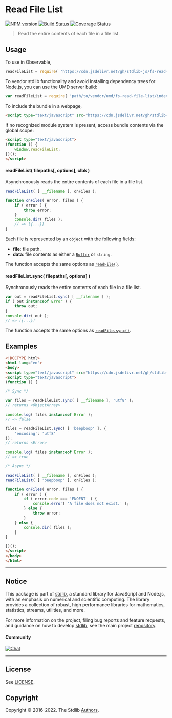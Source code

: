 <!--

@license Apache-2.0

Copyright (c) 2018 The Stdlib Authors.

Licensed under the Apache License, Version 2.0 (the "License");
you may not use this file except in compliance with the License.
You may obtain a copy of the License at

   http://www.apache.org/licenses/LICENSE-2.0

Unless required by applicable law or agreed to in writing, software
distributed under the License is distributed on an "AS IS" BASIS,
WITHOUT WARRANTIES OR CONDITIONS OF ANY KIND, either express or implied.
See the License for the specific language governing permissions and
limitations under the License.

-->

# Read File List

[![NPM version][npm-image]][npm-url] [![Build Status][test-image]][test-url] [![Coverage Status][coverage-image]][coverage-url] <!-- [![dependencies][dependencies-image]][dependencies-url] -->

> Read the entire contents of each file in a file list.



<section class="usage">

## Usage

To use in Observable,

```javascript
readFileList = require( 'https://cdn.jsdelivr.net/gh/stdlib-js/fs-read-file-list@umd/browser.js' )
```

To vendor stdlib functionality and avoid installing dependency trees for Node.js, you can use the UMD server build:

```javascript
var readFileList = require( 'path/to/vendor/umd/fs-read-file-list/index.js' )
```

To include the bundle in a webpage,

```html
<script type="text/javascript" src="https://cdn.jsdelivr.net/gh/stdlib-js/fs-read-file-list@umd/browser.js"></script>
```

If no recognized module system is present, access bundle contents via the global scope:

```html
<script type="text/javascript">
(function () {
    window.readFileList;
})();
</script>
```

#### readFileList( filepaths\[, options], clbk )

Asynchronously reads the entire contents of each file in a file list.

```javascript
readFileList( [ __filename ], onFiles );

function onFiles( error, files ) {
    if ( error ) {
        throw error;
    }
    console.dir( files );
    // => [{...}]
}
```

Each file is represented by an `object` with the following fields:

-   **file**: file path.
-   **data**: file contents as either a [`Buffer`][node-buffer] or `string`.

The function accepts the same options as [`readFile()`][@stdlib/fs/read-file].

#### readFileList.sync( filepaths\[, options] )

Synchronously reads the entire contents of each file in a file list.

```javascript
var out = readFileList.sync( [ __filename ] );
if ( out instanceof Error ) {
    throw out;
}
console.dir( out );
// => [{...}]
```

The function accepts the same options as [`readFile.sync()`][@stdlib/fs/read-file].

</section>

<!-- /.usage -->

<section class="examples">

## Examples

<!-- eslint no-undef: "error" -->

```html
<!DOCTYPE html>
<html lang="en">
<body>
<script type="text/javascript" src="https://cdn.jsdelivr.net/gh/stdlib-js/fs-read-file-list@umd/browser.js"></script>
<script type="text/javascript">
(function () {

/* Sync */

var files = readFileList.sync( [ __filename ], 'utf8' );
// returns <ObjectArray>

console.log( files instanceof Error );
// => false

files = readFileList.sync( [ 'beepboop' ], {
    'encoding': 'utf8'
});
// returns <Error>

console.log( files instanceof Error );
// => true

/* Async */

readFileList( [ __filename ], onFiles );
readFileList( [ 'beepboop' ], onFiles );

function onFiles( error, files ) {
    if ( error ) {
        if ( error.code === 'ENOENT' ) {
            console.error( 'A file does not exist.' );
        } else {
            throw error;
        }
    } else {
        console.dir( files );
    }
}

})();
</script>
</body>
</html>
```

</section>

<!-- /.examples -->



<!-- Section for related `stdlib` packages. Do not manually edit this section, as it is automatically populated. -->

<section class="related">

</section>

<!-- /.related -->

<!-- Section for all links. Make sure to keep an empty line after the `section` element and another before the `/section` close. -->


<section class="main-repo" >

* * *

## Notice

This package is part of [stdlib][stdlib], a standard library for JavaScript and Node.js, with an emphasis on numerical and scientific computing. The library provides a collection of robust, high performance libraries for mathematics, statistics, streams, utilities, and more.

For more information on the project, filing bug reports and feature requests, and guidance on how to develop [stdlib][stdlib], see the main project [repository][stdlib].

#### Community

[![Chat][chat-image]][chat-url]

---

## License

See [LICENSE][stdlib-license].


## Copyright

Copyright &copy; 2016-2022. The Stdlib [Authors][stdlib-authors].

</section>

<!-- /.stdlib -->

<!-- Section for all links. Make sure to keep an empty line after the `section` element and another before the `/section` close. -->

<section class="links">

[npm-image]: http://img.shields.io/npm/v/@stdlib/fs-read-file-list.svg
[npm-url]: https://npmjs.org/package/@stdlib/fs-read-file-list

[test-image]: https://github.com/stdlib-js/fs-read-file-list/actions/workflows/test.yml/badge.svg?branch=main
[test-url]: https://github.com/stdlib-js/fs-read-file-list/actions/workflows/test.yml?query=branch:main

[coverage-image]: https://img.shields.io/codecov/c/github/stdlib-js/fs-read-file-list/main.svg
[coverage-url]: https://codecov.io/github/stdlib-js/fs-read-file-list?branch=main

<!--

[dependencies-image]: https://img.shields.io/david/stdlib-js/fs-read-file-list.svg
[dependencies-url]: https://david-dm.org/stdlib-js/fs-read-file-list/main

-->

[chat-image]: https://img.shields.io/gitter/room/stdlib-js/stdlib.svg
[chat-url]: https://gitter.im/stdlib-js/stdlib/

[stdlib]: https://github.com/stdlib-js/stdlib

[stdlib-authors]: https://github.com/stdlib-js/stdlib/graphs/contributors

[umd]: https://github.com/umdjs/umd
[es-module]: https://developer.mozilla.org/en-US/docs/Web/JavaScript/Guide/Modules

[deno-url]: https://github.com/stdlib-js/fs-read-file-list/tree/deno
[umd-url]: https://github.com/stdlib-js/fs-read-file-list/tree/umd
[esm-url]: https://github.com/stdlib-js/fs-read-file-list/tree/esm
[branches-url]: https://github.com/stdlib-js/fs-read-file-list/blob/main/branches.md

[stdlib-license]: https://raw.githubusercontent.com/stdlib-js/fs-read-file-list/main/LICENSE

[@stdlib/fs/read-file]: https://github.com/stdlib-js/fs-read-file/tree/umd

[node-buffer]: https://nodejs.org/api/buffer.html

[ndjson]: http://ndjson.org/

</section>

<!-- /.links -->
